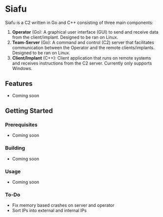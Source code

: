 # Siafu

Siafu is a C2 written in Go and C++ consisting of three main components:

1. **Operator** (Go): A graphical user interface (GUI) to send and receive data from the client/implant. Designed to be ran on Linux.
2. **Team-Server** (Go): A command and control (C2) server that facilitates communication between the Operator and the remote clients/implants. Designed to be ran on Linux.
3. **Client/Implant** (C++): Client application that runs on remote systems and receives instructions from the C2 server. Currently only supports Windows.

## Features

- Coming soon

## Getting Started

### Prerequisites

- Coming soon

### Building

- Coming soon

### Usage

- Coming soon

### To-Do
- Fix memory based crashes on server and operator
- Sort IPs into external and internal IPs
